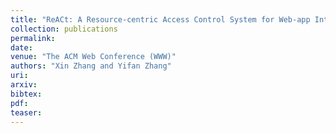 ```yaml
---
title: "ReACt: A Resource-centric Access Control System for Web-app Interactions on Android"
collection: publications
permalink: 
date: 
venue: "The ACM Web Conference (WWW)"
authors: "Xin Zhang and Yifan Zhang"
uri: 
arxiv: 
bibtex: 
pdf: 
teaser:  
---
```

